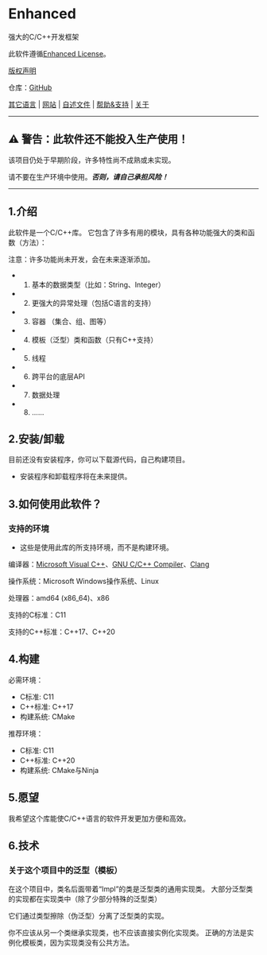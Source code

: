 # Enhanced

强大的C/C++开发框架

此软件遵循[Enhanced License](../../LICENSE)。

[版权声明](../../COPYRIGHT)

仓库：[GitHub](https://github.com/sharedwonder/Enhanced)

[其它语言](../README.Languages.md) | [网站](https://sharedwonder.github.io/enhanced-website) | [自述文件](README.md) | [帮助&支持](Help-Support.md) | [关于](About.md)

---

## ⚠ **警告：此软件还不能投入生产使用！**

该项目仍处于早期阶段，许多特性尚不成熟或未实现。

请不要在生产环境中使用。***否则，请自己承担风险！***

---

## 1.介绍

此软件是一个C/C++库。
它包含了许多有用的模块，具有各种功能强大的类和函数（方法）：

注意：许多功能尚未开发，会在未来逐渐添加。

- 1. 基本的数据类型（比如：String、Integer）
- 2. 更强大的异常处理（包括C语言的支持）
- 3. 容器 （集合、组、图等）
- 4. 模板（泛型）类和函数（只有C++支持）
- 5. 线程
- 6. 跨平台的底层API
- 7. 数据处理
- 8. ……

## 2.安装/卸载

目前还没有安装程序，你可以下载源代码，自己构建项目。

- 安装程序和卸载程序将在未来提供。

## 3.如何使用此软件？

### 支持的环境

- 这些是使用此库的所支持环境，而不是构建环境。

编译器：[Microsoft Visual C++](https://visualstudio.microsoft.com/vs/features/cplusplus/)、[GNU C/C++ Compiler](https://gcc.gnu.org/)、[Clang](https://clang.llvm.org/)

操作系统：Microsoft Windows操作系统、Linux

处理器：amd64 (x86_64)、x86

支持的C标准：C11

支持的C++标准：C++17、C++20

## 4.构建

必需环境：

- C标准: C11
- C++标准: C++17
- 构建系统: CMake

推荐环境：

- C标准: C11
- C++标准: C++20
- 构建系统: CMake与Ninja

## 5.愿望

我希望这个库能使C/C++语言的软件开发更加方便和高效。

## 6.技术

### 关于这个项目中的泛型（模板）

在这个项目中，类名后面带着“Impl”的类是泛型类的通用实现类。
大部分泛型类的实现都在实现类中（除了少部分特殊的泛型类）

它们通过类型擦除（伪泛型）分离了泛型类的实现。

你不应该从另一个类继承实现类，也不应该直接实例化实现类。
正确的方法是实例化模板类，因为实现类没有公共方法。
